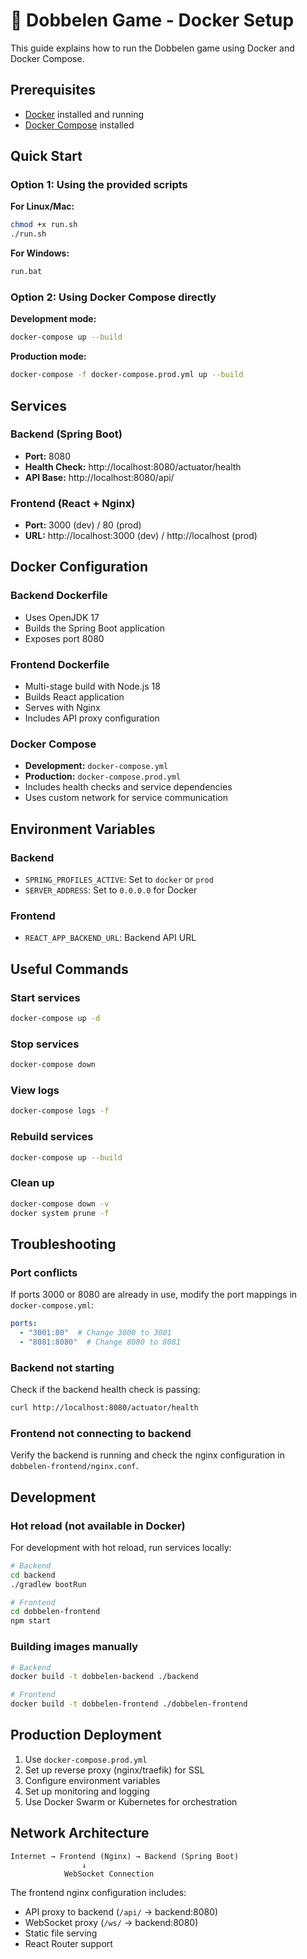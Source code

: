 # 🎲 Dobbelen Game - Docker Setup

This guide explains how to run the Dobbelen game using Docker and Docker Compose.

## Prerequisites

- [Docker](https://www.docker.com/get-started) installed and running
- [Docker Compose](https://docs.docker.com/compose/install/) installed

## Quick Start

### Option 1: Using the provided scripts

**For Linux/Mac:**
```bash
chmod +x run.sh
./run.sh
```

**For Windows:**
```cmd
run.bat
```

### Option 2: Using Docker Compose directly

**Development mode:**
```bash
docker-compose up --build
```

**Production mode:**
```bash
docker-compose -f docker-compose.prod.yml up --build
```

## Services

### Backend (Spring Boot)
- **Port:** 8080
- **Health Check:** http://localhost:8080/actuator/health
- **API Base:** http://localhost:8080/api/

### Frontend (React + Nginx)
- **Port:** 3000 (dev) / 80 (prod)
- **URL:** http://localhost:3000 (dev) / http://localhost (prod)

## Docker Configuration

### Backend Dockerfile
- Uses OpenJDK 17
- Builds the Spring Boot application
- Exposes port 8080

### Frontend Dockerfile
- Multi-stage build with Node.js 18
- Builds React application
- Serves with Nginx
- Includes API proxy configuration

### Docker Compose
- **Development:** `docker-compose.yml`
- **Production:** `docker-compose.prod.yml`
- Includes health checks and service dependencies
- Uses custom network for service communication

## Environment Variables

### Backend
- `SPRING_PROFILES_ACTIVE`: Set to `docker` or `prod`
- `SERVER_ADDRESS`: Set to `0.0.0.0` for Docker

### Frontend
- `REACT_APP_BACKEND_URL`: Backend API URL

## Useful Commands

### Start services
```bash
docker-compose up -d
```

### Stop services
```bash
docker-compose down
```

### View logs
```bash
docker-compose logs -f
```

### Rebuild services
```bash
docker-compose up --build
```

### Clean up
```bash
docker-compose down -v
docker system prune -f
```

## Troubleshooting

### Port conflicts
If ports 3000 or 8080 are already in use, modify the port mappings in `docker-compose.yml`:
```yaml
ports:
  - "3001:80"  # Change 3000 to 3001
  - "8081:8080"  # Change 8080 to 8081
```

### Backend not starting
Check if the backend health check is passing:
```bash
curl http://localhost:8080/actuator/health
```

### Frontend not connecting to backend
Verify the backend is running and check the nginx configuration in `dobbelen-frontend/nginx.conf`.

## Development

### Hot reload (not available in Docker)
For development with hot reload, run services locally:
```bash
# Backend
cd backend
./gradlew bootRun

# Frontend
cd dobbelen-frontend
npm start
```

### Building images manually
```bash
# Backend
docker build -t dobbelen-backend ./backend

# Frontend
docker build -t dobbelen-frontend ./dobbelen-frontend
```

## Production Deployment

1. Use `docker-compose.prod.yml`
2. Set up reverse proxy (nginx/traefik) for SSL
3. Configure environment variables
4. Set up monitoring and logging
5. Use Docker Swarm or Kubernetes for orchestration

## Network Architecture

```
Internet → Frontend (Nginx) → Backend (Spring Boot)
                ↓
            WebSocket Connection
```

The frontend nginx configuration includes:
- API proxy to backend (`/api/` → backend:8080)
- WebSocket proxy (`/ws/` → backend:8080)
- Static file serving
- React Router support
